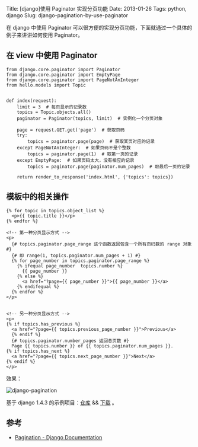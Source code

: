Title: [django]使用 Paginator 实现分页功能
Date: 2013-01-26
Tags: python, django
Slug: django-pagination-by-use-paginator


在 django 中使用 Paginator 可以很方便的实现分页功能，下面就通过一个具体的例子来讲讲如何使用 Paginator。

## 在 view 中使用 Paginator

    from django.core.paginator import Paginator
    from django.core.paginator import EmptyPage
    from django.core.paginator import PageNotAnInteger
    from hello.models import Topic


    def index(request):
        limit = 3  # 每页显示的记录数
        topics = Topic.objects.all()
        paginator = Paginator(topics, limit)  # 实例化一个分页对象

        page = request.GET.get('page')  # 获取页码
        try:
            topics = paginator.page(page)  # 获取某页对应的记录
        except PageNotAnInteger:  # 如果页码不是个整数
            topics = paginator.page(1)  # 取第一页的记录
        except EmptyPage:  # 如果页码太大，没有相应的记录
            topics = paginator.page(paginator.num_pages)  # 取最后一页的记录

        return render_to_response('index.html', {'topics': topics})

## 模板中的相关操作

    {% for topic in topics.object_list %}
      <p>{{ topic.title }}</p>
    {% endfor %}

    <!-- 第一种分页显示方式 -->
    <p>
      {# topics.paginator.page_range 这个函数返回包含一个所有页码数的 range 对象 #}
      {# 即 range(1, topics.paginator.num_pages + 1) #}
      {% for page_number in topics.paginator.page_range %}
        {% ifequal page_number  topics.number %}
          {{ page_number }}
        {% else %}
          <a href="?page={{ page_number }}">{{ page_number }}</a>
        {% endifequal %}
      {% endfor %}
    </p>


    <!-- 另一种分页显示方式 -->
    <p>
    {% if topics.has_previous %}
      <a href="?page={{ topics.previous_page_number }}">Previous</a>
      {% endif %}
      {# topics.paginator.number_pages 返回总页数 #}
      Page {{ topics.number }} of {{ topics.paginator.num_pages }}.
    {% if topics.has_next %}
      <a href="?page={{ topics.next_page_number }}">Next</a>
    {% endif %}
    </p>

效果：

![django-pagination](/static/images/2013-1-26-django-pagination.png)

基于 django 1.4.3 的示例项目：[仓库](https://github.com/mozillazg/django-simple-projects/tree/master/projects/pagination) && [下载](/static/downloads/pagination.tar.gz) 。


## 参考

* [Pagination - Django Documentation](https://docs.djangoproject.com/en/1.4/topics/pagination)
